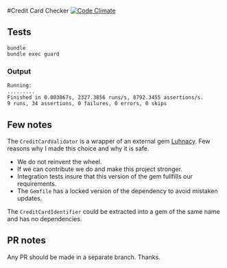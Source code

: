 #Credit Card Checker
[![Code Climate](https://codeclimate.com/github/albandiguer/ccc.png)](https://codeclimate.com/github/albandiguer/ccc)

## Tests

```
bundle
bundle exec guard
```

### Output

````
Running:
.........
Finished in 0.003867s, 2327.3856 runs/s, 8792.3455 assertions/s.
9 runs, 34 assertions, 0 failures, 0 errors, 0 skips
````

## Few notes
The `CreditCardValidator` is a wrapper of an external gem [Luhnacy](https://github.com/rorymckinley/luhnacy). Few reasons why I made this choice and why it is safe.

- We do not reinvent the wheel.
- If we can contribute we do and make this project stronger.
- Integration tests insure that this version of the gem fullfills our requirements.
- The `Gemfile` has a locked version of the dependency to avoid mistaken updates.


The `CreditCardIdentifier` could be extracted into a gem of the same name and has no dependencies.

## PR notes

Any PR should be made in a separate branch. Thanks.


